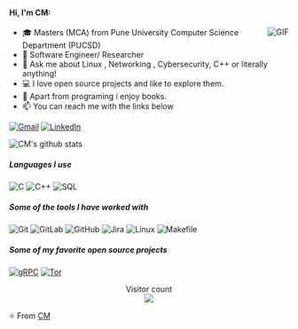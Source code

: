 
#### Hi, I'm CM:
  <img align="right" alt="GIF" src="https://i.pinimg.com/originals/e4/26/70/e426702edf874b181aced1e2fa5c6cde.gif" />

- 🎓 Masters (MCA) from Pune University Computer Science Department (PUCSD)
- :test_tube: Software Engineer/ Researcher 
- :speech_balloon: Ask me about Linux , Networking , Cybersecurity, C++ or literally anything!
- :computer: I love open source projects and like to explore them.
- :book: Apart from programing i enjoy books.
- :mailbox: You can reach me with the links below

[![Gmail](https://img.shields.io/badge/-GMAIL-D14836?style=for-the-badge&logo=gmail&logoColor=white)](mailto:cmjagtap1@gmail.com)
[![LinkedIn](https://img.shields.io/badge/-LINKEDIN-0077B5?style=for-the-badge&logo=linkedin&logoColor=white)](https://www.linkedin.com/in/chandramohan-jagtap)  


![CM's github stats](https://github-readme-stats.vercel.app/api?username=cmjagtap&count_private=true)

##### Languages I use

![C](https://img.shields.io/badge/-A8B9CC?style=flat&logo=c&logoColor=white&link=https://github.com/cmjagtap)
![C++](https://img.shields.io/badge/-C++-00599C?style=flat&logo=c++&link=https://github.com/hritik5102)
![SQL](https://img.shields.io/badge/-SQL-000000?style=flat&logo=postgresql)

##### Some of the tools I have worked with

![Git](https://img.shields.io/badge/-Git-222222?style=flat&logo=git&logoColor=F05032)
 ![GitLab](https://img.shields.io/badge/-GitLab-FCA121?style=flat&logo=gitlab&link=https://github.com/cmjagtap)
![GitHub](https://img.shields.io/badge/-GitHub-222222?style=flat&logo=github&logoColor=181717)
![Jira](https://img.shields.io/badge/-Jira-222222?style=flat&logo=jira-software&logoColor=white&logoColor=0052CC)
![Linux](https://img.shields.io/badge/-Linux-222222?style=flat&logo=linux&logoColor=FCC624)
![Makefile](https://img.shields.io/badge/Makefile-.-brightgreen)


##### Some of my favorite open source projects

[![gRPC](https://img.shields.io/badge/-gRPC-444444?style=flat&logoColor=175DDC)](https://github.com/grpc/grpc)
[![Tor](https://img.shields.io/badge/-Tor-444444?style=flat&logo=tor&logoColor=7E4798)](https://www.torproject.org/)

<p align="center"> 
  Visitor count<br>
  <img src="https://profile-counter.glitch.me/cmjagtap/count.svg" />
</p>


⭐️ From [CM](https://github.com/cmjagtap)
